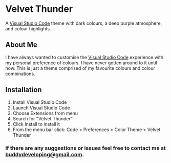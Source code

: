 # Velvet Thunder

A [Visual Studio Code](https://code.visualstudio.com/) theme with dark colours, a deep purple atmosphere, and colour highlights.

## About Me

I have always wanted to customise the [Visual Studio Code](https://code.visualstudio.com/) experience with my personal preference of colours. I have never gotten around to it until now. This is just a theme comprised of my favourite colours and colour combinations.

## Installation

1. Install Visual Studio Code
2. Launch Visual Studio Code
3. Choose Extensions from menu
4. Search for "Velvet Thunder"
5. Click Install to install it
6. From the menu bar click: Code > Preferences > Color Theme > Velvet Thunder

### If there are any suggestions or issues feel free to contact me at buddydeveloping@gmail.com.
